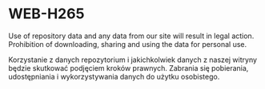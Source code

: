 # WEB-H265

Use of repository data and any data from our site will result in legal action. Prohibition of downloading, sharing and using the data for personal use.

Korzystanie z danych repozytorium i jakichkolwiek danych z naszej witryny będzie skutkować podjęciem kroków prawnych. Zabrania się pobierania, udostępniania i wykorzystywania danych do użytku osobistego.
